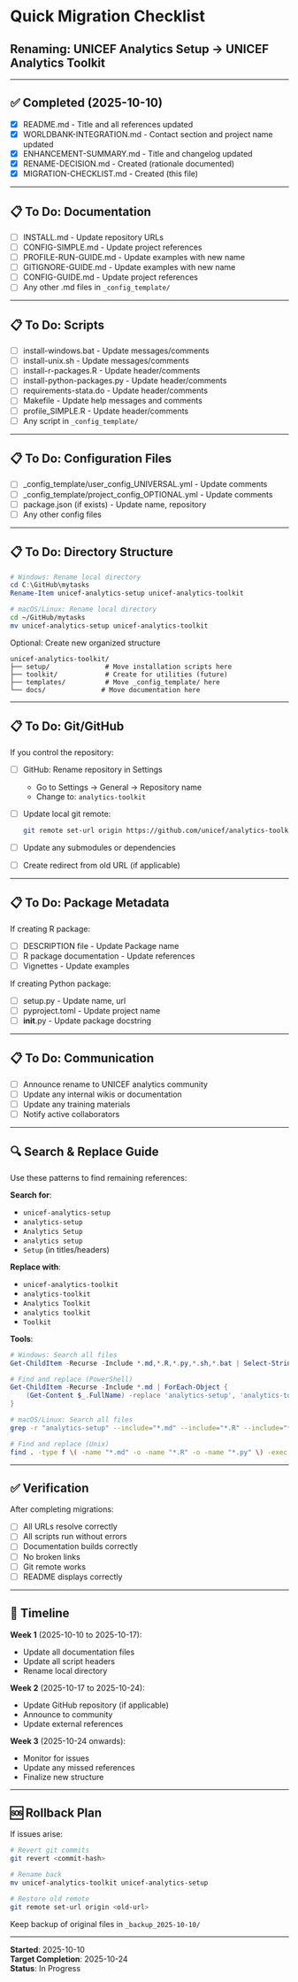 # Quick Migration Checklist

## Renaming: UNICEF Analytics Setup → UNICEF Analytics Toolkit

---

## ✅ Completed (2025-10-10)

- [x] README.md - Title and all references updated
- [x] WORLDBANK-INTEGRATION.md - Contact section and project name updated
- [x] ENHANCEMENT-SUMMARY.md - Title and changelog updated
- [x] RENAME-DECISION.md - Created (rationale documented)
- [x] MIGRATION-CHECKLIST.md - Created (this file)

---

## 📋 To Do: Documentation

- [ ] INSTALL.md - Update repository URLs
- [ ] CONFIG-SIMPLE.md - Update project references
- [ ] PROFILE-RUN-GUIDE.md - Update examples with new name
- [ ] GITIGNORE-GUIDE.md - Update examples with new name
- [ ] CONFIG-GUIDE.md - Update project references
- [ ] Any other .md files in `_config_template/`

---

## 📋 To Do: Scripts

- [ ] install-windows.bat - Update messages/comments
- [ ] install-unix.sh - Update messages/comments
- [ ] install-r-packages.R - Update header/comments
- [ ] install-python-packages.py - Update header/comments
- [ ] requirements-stata.do - Update header/comments
- [ ] Makefile - Update help messages and comments
- [ ] profile_SIMPLE.R - Update header/comments
- [ ] Any script in `_config_template/`

---

## 📋 To Do: Configuration Files

- [ ] _config_template/user_config_UNIVERSAL.yml - Update comments
- [ ] _config_template/project_config_OPTIONAL.yml - Update comments
- [ ] package.json (if exists) - Update name, repository
- [ ] Any other config files

---

## 📋 To Do: Directory Structure

```powershell
# Windows: Rename local directory
cd C:\GitHub\mytasks
Rename-Item unicef-analytics-setup unicef-analytics-toolkit
```

```bash
# macOS/Linux: Rename local directory
cd ~/GitHub/mytasks
mv unicef-analytics-setup unicef-analytics-toolkit
```

Optional: Create new organized structure
```
unicef-analytics-toolkit/
├── setup/              # Move installation scripts here
├── toolkit/            # Create for utilities (future)
├── templates/          # Move _config_template/ here
└── docs/              # Move documentation here
```

---

## 📋 To Do: Git/GitHub

If you control the repository:

- [ ] GitHub: Rename repository in Settings
  - Go to Settings → General → Repository name
  - Change to: `analytics-toolkit`

- [ ] Update local git remote:
  ```bash
  git remote set-url origin https://github.com/unicef/analytics-toolkit.git
  ```

- [ ] Update any submodules or dependencies

- [ ] Create redirect from old URL (if applicable)

---

## 📋 To Do: Package Metadata

If creating R package:
- [ ] DESCRIPTION file - Update Package name
- [ ] R package documentation - Update references
- [ ] Vignettes - Update examples

If creating Python package:
- [ ] setup.py - Update name, url
- [ ] pyproject.toml - Update project name
- [ ] __init__.py - Update package docstring

---

## 📋 To Do: Communication

- [ ] Announce rename to UNICEF analytics community
- [ ] Update any internal wikis or documentation
- [ ] Update any training materials
- [ ] Notify active collaborators

---

## 🔍 Search & Replace Guide

Use these patterns to find remaining references:

**Search for**:
- `unicef-analytics-setup`
- `analytics-setup`
- `Analytics Setup`
- `analytics setup`
- `Setup` (in titles/headers)

**Replace with**:
- `unicef-analytics-toolkit`
- `analytics-toolkit`
- `Analytics Toolkit`
- `analytics toolkit`
- `Toolkit`

**Tools**:
```powershell
# Windows: Search all files
Get-ChildItem -Recurse -Include *.md,*.R,*.py,*.sh,*.bat | Select-String "analytics-setup"

# Find and replace (PowerShell)
Get-ChildItem -Recurse -Include *.md | ForEach-Object {
    (Get-Content $_.FullName) -replace 'analytics-setup', 'analytics-toolkit' | Set-Content $_.FullName
}
```

```bash
# macOS/Linux: Search all files
grep -r "analytics-setup" --include="*.md" --include="*.R" --include="*.py"

# Find and replace (Unix)
find . -type f \( -name "*.md" -o -name "*.R" -o -name "*.py" \) -exec sed -i 's/analytics-setup/analytics-toolkit/g' {} +
```

---

## ✅ Verification

After completing migrations:

- [ ] All URLs resolve correctly
- [ ] All scripts run without errors
- [ ] Documentation builds correctly
- [ ] No broken links
- [ ] Git remote works
- [ ] README displays correctly

---

## 📅 Timeline

**Week 1** (2025-10-10 to 2025-10-17):
- Update all documentation files
- Update all script headers
- Rename local directory

**Week 2** (2025-10-17 to 2025-10-24):
- Update GitHub repository (if applicable)
- Announce to community
- Update external references

**Week 3** (2025-10-24 onwards):
- Monitor for issues
- Update any missed references
- Finalize new structure

---

## 🆘 Rollback Plan

If issues arise:

```bash
# Revert git commits
git revert <commit-hash>

# Rename back
mv unicef-analytics-toolkit unicef-analytics-setup

# Restore old remote
git remote set-url origin <old-url>
```

Keep backup of original files in `_backup_2025-10-10/`

---

**Started**: 2025-10-10  
**Target Completion**: 2025-10-24  
**Status**: In Progress
